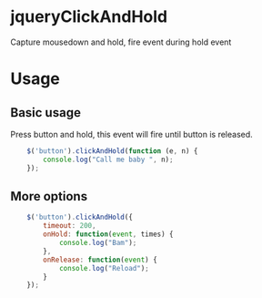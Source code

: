 # jqueryClickAndHold
Capture mousedown and hold, fire event during hold event

# Usage

## Basic usage

Press button and hold, this event will fire until button is released.

```javascript
    $('button').clickAndHold(function (e, n) {
        console.log("Call me baby ", n);
    });
```

## More options
```javascript
    $('button').clickAndHold({
        timeout: 200,
        onHold: function(event, times) {
            console.log("Bam");
        },
        onRelease: function(event) {
            console.log("Reload");
        }
    });
```